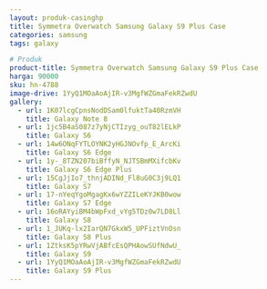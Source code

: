 ```yaml
---
layout: produk-casinghp
title: Symmetra Overwatch Samsung Galaxy S9 Plus Case
categories: samsung
tags: galaxy

# Produk
product-title: Symmetra Overwatch Samsung Galaxy S9 Plus Case
harga: 90000
sku: hn-4788
image-drive: 1YyQ1MOaAoAjIR-v3MgfWZGmaFekRZwdU
gallery:
  - url: 1K07lcgCpnsNodDSam0lfuktTa40RzmVH
    title: Galaxy Note 8
  - url: 1jc5B4aS087z7yNjCTIzyg_ouT82lELkP
    title: Galaxy S6
  - url: 14w6ONqFYTLOYNK2yHGJNOvfp_E_ArcKi
    title: Galaxy S6 Edge
  - url: 1y-_8TZN207biBffyN_NJTSBmMXifcbKv
    title: Galaxy S6 Edge Plus
  - url: 15CgJjIo7_thnjADINd_Fl8uG0C3j9LQ1
    title: Galaxy S7
  - url: 17-nYeqYgoMgagKx6wYZZILeKYJKB0wow
    title: Galaxy S7 Edge
  - url: 16oRAYyiBM4bWpFxd_vYg5TDz0w7LD8Ll
    title: Galaxy S8
  - url: 1_JUKq-lx2IarQN7GkxW5_UPFiztVnOsn
    title: Galaxy S8 Plus
  - url: 1ZtksK5pYRwVjABfcEsQPHAowSUfNdwU_
    title: Galaxy S9
  - url: 1YyQ1MOaAoAjIR-v3MgfWZGmaFekRZwdU
    title: Galaxy S9 Plus
---
```

